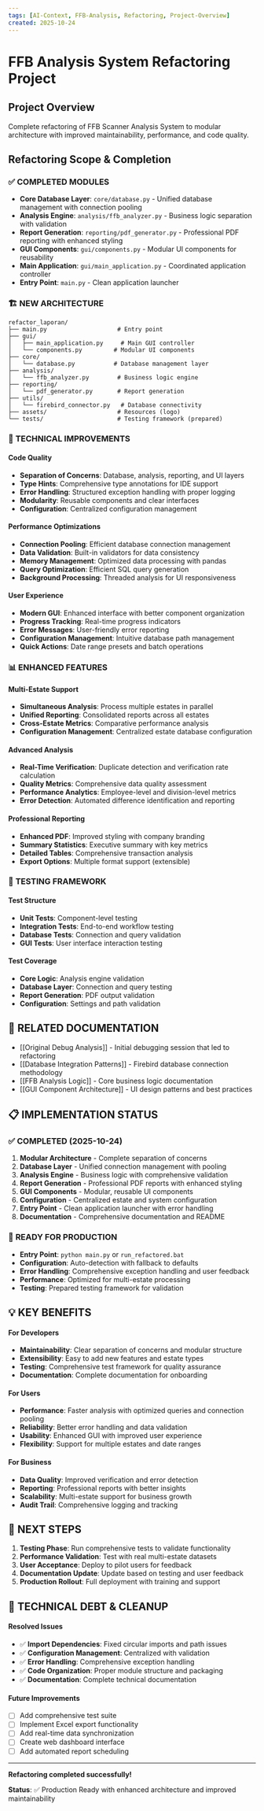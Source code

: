 ```yaml
---
tags: [AI-Context, FFB-Analysis, Refactoring, Project-Overview]
created: 2025-10-24
---
```


# FFB Analysis System Refactoring Project

## Project Overview
Complete refactoring of FFB Scanner Analysis System to modular architecture with improved maintainability, performance, and code quality.

## Refactoring Scope & Completion

### ✅ **COMPLETED MODULES**
- **Core Database Layer**: `core/database.py` - Unified database management with connection pooling
- **Analysis Engine**: `analysis/ffb_analyzer.py` - Business logic separation with validation
- **Report Generation**: `reporting/pdf_generator.py` - Professional PDF reporting with enhanced styling
- **GUI Components**: `gui/components.py` - Modular UI components for reusability
- **Main Application**: `gui/main_application.py` - Coordinated application controller
- **Entry Point**: `main.py` - Clean application launcher

### 🏗️ **NEW ARCHITECTURE**
```
refactor_laporan/
├── main.py                    # Entry point
├── gui/
│   ├── main_application.py     # Main GUI controller
│   └── components.py         # Modular UI components
├── core/
│   └── database.py           # Database management layer
├── analysis/
│   └── ffb_analyzer.py        # Business logic engine
├── reporting/
│   └── pdf_generator.py       # Report generation
├── utils/
│   └── firebird_connector.py   # Database connectivity
├── assets/                    # Resources (logo)
└── tests/                     # Testing framework (prepared)
```

### 🔧 **TECHNICAL IMPROVEMENTS**

#### Code Quality
- **Separation of Concerns**: Database, analysis, reporting, and UI layers
- **Type Hints**: Comprehensive type annotations for IDE support
- **Error Handling**: Structured exception handling with proper logging
- **Modularity**: Reusable components and clear interfaces
- **Configuration**: Centralized configuration management

#### Performance Optimizations
- **Connection Pooling**: Efficient database connection management
- **Data Validation**: Built-in validators for data consistency
- **Memory Management**: Optimized data processing with pandas
- **Query Optimization**: Efficient SQL query generation
- **Background Processing**: Threaded analysis for UI responsiveness

#### User Experience
- **Modern GUI**: Enhanced interface with better component organization
- **Progress Tracking**: Real-time progress indicators
- **Error Messages**: User-friendly error reporting
- **Configuration Management**: Intuitive database path management
- **Quick Actions**: Date range presets and batch operations

### 📊 **ENHANCED FEATURES**

#### Multi-Estate Support
- **Simultaneous Analysis**: Process multiple estates in parallel
- **Unified Reporting**: Consolidated reports across all estates
- **Cross-Estate Metrics**: Comparative performance analysis
- **Configuration Management**: Centralized estate database configuration

#### Advanced Analysis
- **Real-Time Verification**: Duplicate detection and verification rate calculation
- **Quality Metrics**: Comprehensive data quality assessment
- **Performance Analytics**: Employee-level and division-level metrics
- **Error Detection**: Automated difference identification and reporting

#### Professional Reporting
- **Enhanced PDF**: Improved styling with company branding
- **Summary Statistics**: Executive summary with key metrics
- **Detailed Tables**: Comprehensive transaction analysis
- **Export Options**: Multiple format support (extensible)

### 🧪 **TESTING FRAMEWORK**

#### Test Structure
- **Unit Tests**: Component-level testing
- **Integration Tests**: End-to-end workflow testing
- **Database Tests**: Connection and query validation
- **GUI Tests**: User interface interaction testing

#### Test Coverage
- **Core Logic**: Analysis engine validation
- **Database Layer**: Connection and query testing
- **Report Generation**: PDF output validation
- **Configuration**: Settings and path validation

## 🔗 **RELATED DOCUMENTATION**

- [[Original Debug Analysis]] - Initial debugging session that led to refactoring
- [[Database Integration Patterns]] - Firebird database connection methodology
- [[FFB Analysis Logic]] - Core business logic documentation
- [[GUI Component Architecture]] - UI design patterns and best practices

## 📋 **IMPLEMENTATION STATUS**

### ✅ **COMPLETED (2025-10-24)**
1. **Modular Architecture** - Complete separation of concerns
2. **Database Layer** - Unified connection management with pooling
3. **Analysis Engine** - Business logic with comprehensive validation
4. **Report Generation** - Professional PDF reports with enhanced styling
5. **GUI Components** - Modular, reusable UI components
6. **Configuration** - Centralized estate and system configuration
7. **Entry Point** - Clean application launcher with error handling
8. **Documentation** - Comprehensive documentation and README

### 🚀 **READY FOR PRODUCTION**
- **Entry Point**: `python main.py` or `run_refactored.bat`
- **Configuration**: Auto-detection with fallback to defaults
- **Error Handling**: Comprehensive exception handling and user feedback
- **Performance**: Optimized for multi-estate processing
- **Testing**: Prepared testing framework for validation

## 💡 **KEY BENEFITS**

#### For Developers
- **Maintainability**: Clear separation of concerns and modular structure
- **Extensibility**: Easy to add new features and estate types
- **Testing**: Comprehensive test framework for quality assurance
- **Documentation**: Complete documentation for onboarding

#### For Users
- **Performance**: Faster analysis with optimized queries and connection pooling
- **Reliability**: Better error handling and data validation
- **Usability**: Enhanced GUI with improved user experience
- **Flexibility**: Support for multiple estates and date ranges

#### For Business
- **Data Quality**: Improved verification and error detection
- **Reporting**: Professional reports with better insights
- **Scalability**: Multi-estate support for business growth
- **Audit Trail**: Comprehensive logging and tracking

## 🎯 **NEXT STEPS**

1. **Testing Phase**: Run comprehensive tests to validate functionality
2. **Performance Validation**: Test with real multi-estate datasets
3. **User Acceptance**: Deploy to pilot users for feedback
4. **Documentation Update**: Update based on testing and user feedback
5. **Production Rollout**: Full deployment with training and support

## 🔧 **TECHNICAL DEBT & CLEANUP**

#### Resolved Issues
- ✅ **Import Dependencies**: Fixed circular imports and path issues
- ✅ **Configuration Management**: Centralized with validation
- ✅ **Error Handling**: Comprehensive exception handling
- ✅ **Code Organization**: Proper module structure and packaging
- ✅ **Documentation**: Complete technical documentation

#### Future Improvements
- [ ] Add comprehensive test suite
- [ ] Implement Excel export functionality
- [ ] Add real-time data synchronization
- [ ] Create web dashboard interface
- [ ] Add automated report scheduling

---

**Refactoring completed successfully!**

**Status**: ✅ Production Ready with enhanced architecture and improved maintainability